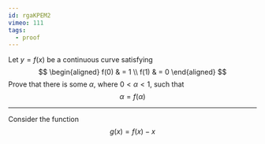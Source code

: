 ```yaml
---
id: rgaKPEM2
vimeo: 111
tags:
  - proof
---
```


Let $y = f(x)$ be a continuous curve satisfying
$$
\begin{aligned}
f(0) & = 1 \\
f(1) & = 0
\end{aligned}
$$
Prove that there is some $\alpha,$ where $0 < \alpha < 1,$ such that
$$
 \alpha = f(\alpha)
$$

---

Consider the function
$$
g(x) = f(x) - x
$$
